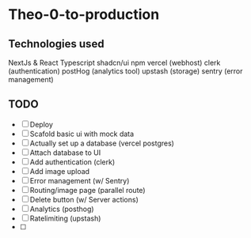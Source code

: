 # Theo-0-to-production


## Technologies used
NextJs & React
Typescript
shadcn/ui
npm
vercel (webhost)
clerk (authentication)
postHog (analytics tool)
upstash (storage)
sentry (error management)


## TODO

- [ ] Deploy
- [ ] Scafold basic ui with mock data
- [ ] Actually set up a database (vercel postgres)
- [ ] Attach database to UI
- [ ] Add authentication (clerk)
- [ ] Add image upload
- [ ] Error management (w/ Sentry)
- [ ] Routing/image page (parallel route)
- [ ] Delete button (w/ Server actions)
- [ ] Analytics (posthog)
- [ ] Ratelimiting (upstash)
- [ ] 
